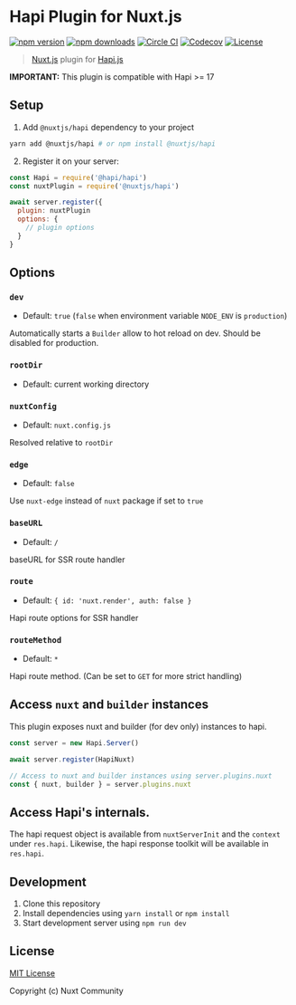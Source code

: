 # Hapi Plugin for Nuxt.js

[![npm version][npm-version-src]][npm-version-href]
[![npm downloads][npm-downloads-src]][npm-downloads-href]
[![Circle CI][circle-ci-src]][circle-ci-href]
[![Codecov][codecov-src]][codecov-href]
[![License][license-src]][license-href]

> [Nuxt.js](https://nuxtjs.org) plugin for [Hapi.js](https://hapijs.com/)

**IMPORTANT:** This plugin is compatible with Hapi >= 17

## Setup

1. Add `@nuxtjs/hapi` dependency to your project

```bash
yarn add @nuxtjs/hapi # or npm install @nuxtjs/hapi
```

2. Register it on your server:

```js
const Hapi = require('@hapi/hapi')
const nuxtPlugin = require('@nuxtjs/hapi')

await server.register({
  plugin: nuxtPlugin
  options: {
    // plugin options
  }
}
```

## Options

### `dev`

- Default: `true` (`false` when environment variable `NODE_ENV` is `production`)

Automatically starts a `Builder` allow to hot reload on dev. Should be disabled for production.

### `rootDir`

- Default: current working directory

### `nuxtConfig`

- Default: `nuxt.config.js`

Resolved relative to `rootDir`

### `edge`

- Default: `false`

Use `nuxt-edge` instead of `nuxt` package if set to `true`

### `baseURL`

- Default: `/`

baseURL for SSR route handler

### `route`

- Default: `{ id: 'nuxt.render', auth: false }`

Hapi route options for SSR handler

### `routeMethod`

- Default: `*`

Hapi route method. (Can be set to `GET` for more strict handling)

## Access `nuxt` and `builder` instances

This plugin exposes nuxt and builder (for dev only) instances to hapi.

```js
const server = new Hapi.Server()

await server.register(HapiNuxt)

// Access to nuxt and builder instances using server.plugins.nuxt
const { nuxt, builder } = server.plugins.nuxt
```

## Access Hapi's internals.

The hapi request object is available from `nuxtServerInit` and the `context` under `res.hapi`. Likewise, the hapi response toolkit will be available in `res.hapi`.

## Development

1. Clone this repository
2. Install dependencies using `yarn install` or `npm install`
3. Start development server using `npm run dev`

## License

[MIT License](./LICENSE)

Copyright (c) Nuxt Community

<!-- Badges -->
[npm-version-src]: https://img.shields.io/npm/v/@nuxtjs/hapi/latest.svg?style=flat-square
[npm-version-href]: https://npmjs.com/package/@nuxtjs/hapi

[npm-downloads-src]: https://img.shields.io/npm/dt/@nuxtjs/hapi.svg?style=flat-square
[npm-downloads-href]: https://npmjs.com/package/@nuxtjs/hapi

[circle-ci-src]: https://img.shields.io/circleci/project/github/nuxt-community/hapi-nuxt.svg?style=flat-square
[circle-ci-href]: https://circleci.com/gh/nuxt-community/hapi-nuxt

[codecov-src]: https://img.shields.io/codecov/c/github/nuxt-community/hapi-nuxt.svg?style=flat-square
[codecov-href]: https://codecov.io/gh/nuxt-community/hapi-nuxt

[license-src]: https://img.shields.io/npm/l/@nuxtjs/hapi.svg?style=flat-square
[license-href]: https://npmjs.com/package/@nuxtjs/hapi
